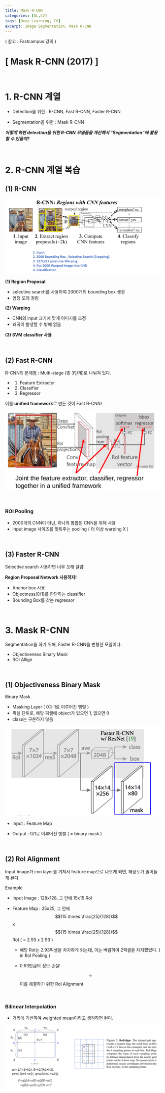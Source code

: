```yaml
---
title: Mask R-CNN
categories: [DL,CV]
tags: [Deep Learning, CV]
excerpt: Image Segmentation, Mask R-CNN
---
```


<script src="https://cdn.mathjax.org/mathjax/latest/MathJax.js?config=TeX-AMS-MML_HTMLorMML" type="text/javascript"></script>

( 참고 : Fastcampus 강의 )

# [ Mask R-CNN (2017) ]

<br>

# 1. R-CNN 계열

- Detection을 위한 : R-CNN, Fast R-CNN, Faster R-CNN

- Segmentation을 위한 : Mask R-CNN

***어떻게 하면 detection을 위한 R-CNN 모델들을 개선해서 "Segmentation"에 활용할 수 있을까?***

<br>

# 2. R-CNN 계열 복습

## (1) R-CNN

![figure2](/assets/img/cv/cv121.png)

**(1) Region Proposal**

- selective search를 사용하여 2000개의 bounding box 생성
- 엄청 오래 걸림

**(2) Warping**

- CNN의 input 크기에 맞게 이미지를 조정
- 왜곡이 발생할 수 밖에 없음

**(3) SVM classifier 사용**

<br>

## (2) Fast R-CNN

R-CNN의 문제점 : Multi-stage (총 3단계)로 나눠져 있다.

- 1) Feature Extractor
- 2) Classifier
- 3) Regressor

이를 **unified framework**로 만든 것이 Fast R-CNN!

![figure2](/assets/img/cv/cv122.png)

<br>

### ROI Pooling

- 2000개의 CNN이 아닌, 하나의 통합된 CNN을 위해 사용
- input image 사이즈를 맞춰주는 pooling ( 더 이상 warping X )

<br>

## (3) Faster R-CNN

Selective search 사용하면 너무 오래 걸림!

**Region Proposal Network 사용하자!**

- Anchor box 사용
- Objectness(0/1)를 판단하는 classifier
- Bounding Box를 찾는 regressor

<br>

# 3. Mask R-CNN

Segmentation을 하기 위해, Faster R-CNN을 변형한 모델이다.

- Objectiveness Binary Mask 
- ROI Allign

<br>

## (1) Objectiveness Binary Mask

Binary Mask

- Masking Layer ( 0과 1로 이루어진 행렬 )
- 픽셀 단위로, 해당 픽셀에 object가 있으면 1, 없으면 0
- class는 구분하지 않음

![figure2](/assets/img/cv/cv125.png)

- Input : Feature Map

- Output : 0/1로 이루어진 행렬 ( = binary mask )

<br>

## (2) RoI Alignment

Input Image가 cnn layer를 거쳐서 feature map으로 나오게 되면, 해상도가 줄어들게 된다.

Example

- Input Image : 128x128, 그 안에 15x15 RoI

- Feature Map : 25x25, 그 안에 $$(15 \times \frac{25}{128})$$ x $$(15 \times \frac{25}{128})$$ RoI ( = 2.93 x 2.93 )

  - 해당 RoI는 2.93픽셀을 차지하게 되는데, 이는 버림하여 2픽셀을 차지했었다. ( in RoI Pooling )

  - 0.93만큼의 정보 손실!

    $$\rightarrow$$ 이를 해결하기 위한 RoI Alignment

<br>

### Bilinear Interpolation

- 거리에 기반하여 weighted mean이라고 생각하면 된다.

![figure2](/assets/img/cv/cv126.png)

